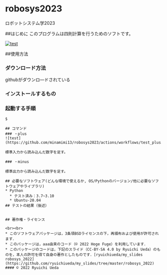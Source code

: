 # robosys2023
ロボットシステム学2023

##はじめに
このプログラムは四則計算を行うためのソフトです。

[![test](https://github.com/minamimi13/robosys2023/actions/workflows/test.yml/badge.svg)](https://github.com/minamimi13/robosys2023/actions/workflows/test.yml)

##使用方法

### ダウンロード方法
githubがダウンロ―ドされている

### インストールするもの

### 起動する手順
~~~
$

## コマンド
### ・plus
![test](https://github.com/minamimi13/robosys2023/actions/workflows/test_plus.yml/badge.svg)

標準入力から読み込んだ数字を足す。

### ・minus

標準出力から読み込んだ数字を足す。

## 必要なソフトウェア(どんな環境で使えるか, OS/Pythonのバージョン/他に必要なソフトウェアやライブラリ)
* Python
  * テスト済み：3.7~3.10
  * Ubuntu-20.04
## テストの結果（後述）


## 著作権・ライセンス

<br><br>
* このソフトウェアパッケージは，3条項BSDライセンスの下，再頒布および使用が許可されます．
* このパッケージは，aaa由来のコード（© 2022 Hoge Fuge）を利用しています．
* このパッケージのコードは，下記のスライド（CC-BY-SA 4.0 by Ryuichi Ueda）のものを，本人の許可を得て自身の著作としたものです．[ryuichiueda/my_slides robosys_2022](https://github.com/ryuichiueda/my_slides/tree/master/robosys_2022)
#### © 2022 Ryuichi Ueda
